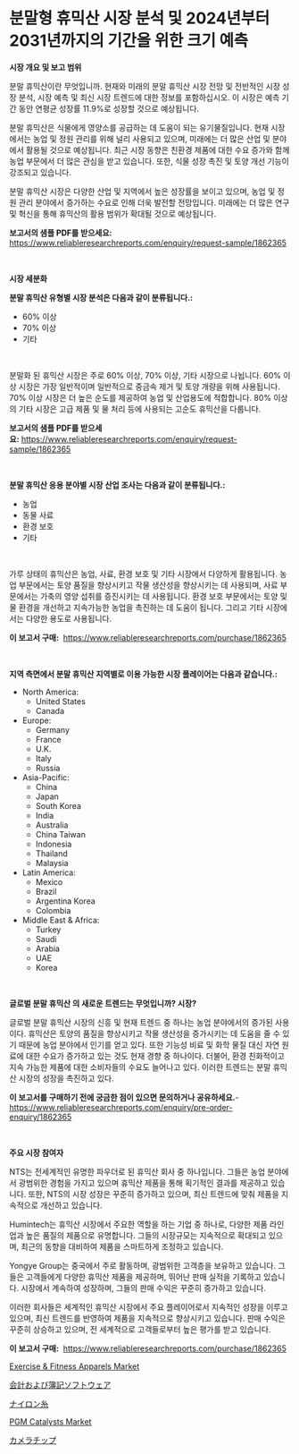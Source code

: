 <p><h1>분말형 휴믹산 시장 분석 및 2024년부터 2031년까지의 기간을 위한 크기 예측</h1></p><p><strong>시장 개요 및 보고 범위</strong></p>
<p><p>분말 휴믹산이란 무엇입니까. 현재와 미래의 분말 휴믹산 시장 전망 및 전반적인 시장 성장 분석, 시장 예측 및 최신 시장 트렌드에 대한 정보를 포함하십시오. 이 시장은 예측 기간 동안 연평균 성장률 11.9%로 성장할 것으로 예상됩니다.</p><p>분말 휴믹산은 식물에게 영양소를 공급하는 데 도움이 되는 유기물질입니다. 현재 시장에서는 농업 및 정원 관리를 위해 널리 사용되고 있으며, 미래에는 더 많은 산업 및 분야에서 활용될 것으로 예상됩니다. 최근 시장 동향은 친환경 제품에 대한 수요 증가와 함께 농업 부문에서 더 많은 관심을 받고 있습니다. 또한, 식물 성장 촉진 및 토양 개선 기능이 강조되고 있습니다.</p><p>분말 휴믹산 시장은 다양한 산업 및 지역에서 높은 성장률을 보이고 있으며, 농업 및 정원 관리 분야에서 증가하는 수요로 인해 더욱 발전할 전망입니다. 미래에는 더 많은 연구 및 혁신을 통해 휴믹산의 활용 범위가 확대될 것으로 예상됩니다.</p></p>
<p><strong>보고서의 샘플 PDF를 받으세요:</strong> <a href="https://www.reliableresearchreports.com/enquiry/request-sample/1862365">https://www.reliableresearchreports.com/enquiry/request-sample/1862365</a></p>
<p>&nbsp;</p>
<p><strong>시장 세분화</strong></p>
<p><strong>분말 휴믹산 유형별 시장 분석은 다음과 같이 분류됩니다.:</strong></p>
<p><ul><li>60% 이상</li><li>70% 이상</li><li>기타</li></ul></p>
<p>&nbsp;</p>
<p><p>분말화 된 휴믹산 시장은 주로 60% 이상, 70% 이상, 기타 시장으로 나뉩니다. 60% 이상 시장은 가장 일반적이며 일반적으로 중금속 제거 및 토양 개량을 위해 사용됩니다. 70% 이상 시장은 더 높은 순도를 제공하여 농업 및 산업용도에 적합합니다. 80% 이상의 기타 시장은 고급 제품 및 물 처리 등에 사용되는 고순도 휴믹산을 다룹니다.</p></p>
<p><strong>보고서의 샘플 PDF를 받으세요:</strong>&nbsp;<a href="https://www.reliableresearchreports.com/enquiry/request-sample/1862365">https://www.reliableresearchreports.com/enquiry/request-sample/1862365</a></p>
<p>&nbsp;</p>
<p><strong> 분말 휴믹산 응용 분야별 시장 산업 조사는 다음과 같이 분류됩니다.:</strong></p>
<p><ul><li>농업</li><li>동물 사료</li><li>환경 보호</li><li>기타</li></ul></p>
<p>&nbsp;</p>
<p><p>가루 상태의 휴믹산은 농업, 사료, 환경 보호 및 기타 시장에서 다양하게 활용됩니다. 농업 부문에서는 토양 품질을 향상시키고 작물 생산성을 향상시키는 데 사용되며, 사료 부문에서는 가축의 영양 섭취를 증진시키는 데 사용됩니다. 환경 보호 부문에서는 토양 및 물 환경을 개선하고 지속가능한 농업을 촉진하는 데 도움이 됩니다. 그리고 기타 시장에서는 다양한 용도로 사용됩니다.</p></p>
<p><strong>이 보고서 구매:</strong>&nbsp; <a href="https://www.reliableresearchreports.com/purchase/1862365">https://www.reliableresearchreports.com/purchase/1862365</a></p>
<p>&nbsp;</p>
<p><strong>지역 측면에서 분말 휴믹산 지역별로 이용 가능한 시장 플레이어는 다음과 같습니다.:</strong></p>
<p><ul>
    <li>
        North America:
        <ul>
            <li>United States</li>
            <li>Canada</li>
        </ul>
    </li>
    <li>
        Europe:
        <ul>
            <li>Germany</li>
            <li>France</li>
            <li>U.K.</li>
            <li>Italy</li>
            <li>Russia</li>
        </ul>
    </li>
    <li>
        Asia-Pacific:
        <ul>
            <li>China</li>
            <li>Japan</li>
            <li>South Korea</li>
            <li>India</li>
            <li>Australia</li>
            <li>China Taiwan</li>
            <li>Indonesia</li>
            <li>Thailand</li>
            <li>Malaysia</li>
        </ul>
    </li>
    <li>
        Latin America:
        <ul>
            <li>Mexico</li>
            <li>Brazil</li>
            <li>Argentina Korea</li>
            <li>Colombia</li>
        </ul>
    </li>
    <li>
        Middle East & Africa:
        <ul>
            <li>Turkey</li>
            <li>Saudi</li>
            <li>Arabia</li>
            <li>UAE</li>
            <li>Korea</li>
        </ul>
    </li>
    </ul></p>
<p>&nbsp;</p>
<p><strong>글로벌 분말 휴믹산 의 새로운 트렌드는 무엇입니까? 시장?</strong></p>
<p><p>글로벌 분말 휴믹산 시장의 신흥 및 현재 트렌드 중 하나는 농업 분야에서의 증가된 사용이다. 휴믹산은 토양의 품질을 향상시키고 작물 생산성을 증가시키는 데 도움을 줄 수 있기 때문에 농업 분야에서 인기를 얻고 있다. 또한 기능성 비료 및 화학 물질 대신 자연 원료에 대한 수요가 증가하고 있는 것도 현재 경향 중 하나이다. 더불어, 환경 친화적이고 지속 가능한 제품에 대한 소비자들의 수요도 늘어나고 있다. 이러한 트렌드는 분말 휴믹산 시장의 성장을 촉진하고 있다.</p></p>
<p><strong>이 보고서를 구매하기 전에 궁금한 점이 있으면 문의하거나 공유하세요.</strong>- <a href="https://www.reliableresearchreports.com/enquiry/pre-order-enquiry/1862365">https://www.reliableresearchreports.com/enquiry/pre-order-enquiry/1862365</a></p>
<p>&nbsp;</p>
<p><strong>주요 시장 참여자</strong></p>
<p><p>NTS는 전세계적인 유명한 파우더로 된 휴믹산 회사 중 하나입니다. 그들은 농업 분야에서 광범위한 경험을 가지고 있으며 휴믹산 제품을 통해 획기적인 결과를 제공하고 있습니다. 또한, NTS의 시장 성장은 꾸준히 증가하고 있으며, 최신 트렌드에 맞춰 제품을 지속적으로 개선하고 있습니다.</p><p>Humintech는 휴믹산 시장에서 주요한 역할을 하는 기업 중 하나로, 다양한 제품 라인업과 높은 품질의 제품으로 유명합니다. 그들의 시장규모는 지속적으로 확대되고 있으며, 최근의 동향을 대비하여 제품을 스마트하게 조정하고 있습니다.</p><p>Yongye Group는 중국에서 주로 활동하며, 광범위한 고객층을 보유하고 있습니다. 그들은 고객들에게 다양한 휴믹산 제품을 제공하며, 뛰어난 판매 실적을 기록하고 있습니다. 시장에서 계속하여 성장하며, 그들의 판매 수익은 꾸준히 증가하고 있습니다.</p><p>이러한 회사들은 세계적인 휴믹산 시장에서 주요 플레이어로서 지속적인 성장을 이루고 있으며, 최신 트렌드를 반영하여 제품을 지속적으로 향상시키고 있습니다. 판매 수익은 꾸준히 상승하고 있으며, 전 세계적으로 고객들로부터 높은 평가를 받고 있습니다.</p></p>
<p><strong>이 보고서 구매:</strong>&nbsp;&nbsp;<a href="https://www.reliableresearchreports.com/purchase/1862365">https://www.reliableresearchreports.com/purchase/1862365</a></p>
<p><p><a href="https://iodized-pantydraco-05c.notion.site/Exercise-Fitness-Apparels-Market-Furnish-Information-about-Market-Size-Market-Share-Market-Dynam-cb2cac04ed094bd9856be9e47640c706">Exercise & Fitness Apparels Market</a></p><p><a href="https://medium.com/@rodhoppe07/%E4%BC%9A%E8%A8%88%E3%81%8A%E3%82%88%E3%81%B3%E7%B0%BF%E8%A8%98%E3%82%BD%E3%83%95%E3%83%88%E3%82%A6%E3%82%A7%E3%82%A2%E5%B8%82%E5%A0%B4%E3%81%AF-%E5%B8%82%E5%A0%B4%E3%82%B7%E3%82%A7%E3%82%A2-%E3%82%B5%E3%82%A4%E3%82%BA-%E3%81%8A%E3%82%88%E3%81%B32031%E5%B9%B4%E3%81%BE%E3%81%A7%E3%81%AE%E4%BA%88%E6%B8%AC%E3%81%AB%E7%84%A6%E7%82%B9%E3%82%92%E5%BD%93%E3%81%A6%E3%81%A6%E3%81%84%E3%81%BE%E3%81%99-540200e4dcbd">会計および簿記ソフトウェア</a></p><p><a href="https://github.com/lababdou/Market-Research-Report-List-2/blob/main/9168404192009.md">ナイロン糸</a></p><p><a href="https://github.com/prosalinda88/Market-Research-Report-List-3/blob/main/pgm-catalysts-market.md">PGM Catalysts Market</a></p><p><a href="https://medium.com/@cielostamm/%E3%82%AB%E3%83%A1%E3%83%A9%E3%83%81%E3%83%83%E3%83%97%E5%B8%82%E5%A0%B4%E3%81%AE%E3%83%A1%E3%83%88%E3%83%AA%E3%82%AF%E3%82%B9%E3%81%AE%E8%A7%A3%E8%AA%AD-%E5%B8%82%E5%A0%B4%E3%82%B7%E3%82%A7%E3%82%A2-%E3%83%88%E3%83%AC%E3%83%B3%E3%83%89-%E6%88%90%E9%95%B7%E3%83%91%E3%82%BF%E3%83%BC%E3%83%B3-6205894f7ecc">カメラチップ</a></p></p>
